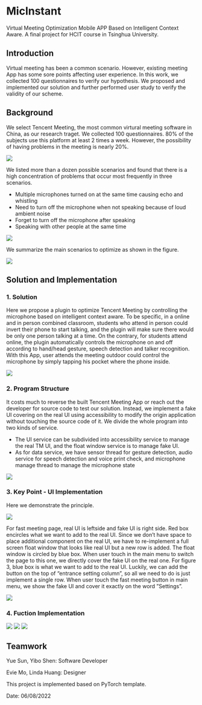 # MicInstant
Virtual Meeting Optimization Mobile APP Based on Intelligent Context Aware. A final project for HCIT course in Tsinghua University.

## Introduction

Virtual meeting has been a common scenario. However, existing meeting App has some sore points affecting user experience.
In this work, we collected 100 questionnaires to verify our hypothesis. We proposed and implemented our solution and further performed
user study to verify the validity of our scheme.

## Background

We select Tencent Meeting, the most common virtural meeting software in China, as our research traget. We collected 100 questionnaires.
 80% of the subjects use this platform at least 2 times a week. However, the possibility of having problems in the meeting is nearly 20%. 

![](/ReadmeImg/Survey1.svg)

We listed more than a dozen possible scenarios and found that there is a high concentration of problems that occur most frequently in three scenarios.
+ Multiple microphones turned on at the same time causing echo and whistling
+ Need to turn off the microphone when not speaking because of loud ambient noise
+ Forget to turn off the microphone after speaking
+ Speaking with other people at the same time

![](/ReadmeImg/Survey.svg)

We summarize the main scenarios to optimize as shown in the figure.

![](/ReadmeImg/Scenario.svg)

## Solution and Implementation

### 1. Solution

Here we propose a plugin to optimize Tencent Meeting by controlling the microphone based on
intelligent context aware. To be specific, in a online and in person combined classroom, students who attend in person could invert their phone to start talking, and the plugin
will make sure there would be only one person talking at a time. On the contrary, for students attend online, the plugin automatically controls the microphone
on and off according to hand/head gesture, speech detection and talker recognition. With this App, user attends the meeting outdoor could control the microphone by simply tapping his
 pocket where the phone inside. 

![](/ReadmeImg/Solution.svg)

### 2. Program Structure

It costs much to reverse the built Tencent Meeting App or reach out the developer for source code to test our solution. Instead, we implement a fake UI covering on the real UI using accessibility to
modify the origin application without touching the source code of it.
We divide the whole program into two kinds of service.
+ The UI service can be subdivided into accessibility service to manage the real TM UI, and the float window service is to manage fake UI.
+ As for data service, we have sensor thread for gesture detection, audio service for speech detection and voice print check, and microphone manage thread to manage the microphone state

![](/ReadmeImg/ProgramStructure.svg)

### 3. Key Point - UI Implementation

Here we demonstrate the principle. 

![](/ReadmeImg/UI1.svg)

For fast meeting page, real UI is leftside and fake UI is right side. Red box encircles what we want to add to the real UI. Since we don’t have space to place additional component on the real UI, we have to re-implement a full screen float window that looks like real UI but a new row is added.
The float window is circled by blue box.
When user touch in the main menu to switch the page to this one, we directly cover the fake UI on the real one. 
For figure 3, blue box is what we want to add to the real UI. Luckily, we can add the button on the top of “entrance setting column”, so all we need to do is just implement a single row. When user touch the fast meeting button in main menu, we show the fake UI and cover it exactly on the word ”Settings”.

![](/ReadmeImg/UI2.svg)

### 4. Fuction Implementation

![](/ReadmeImg/Gesture.svg)
![](/ReadmeImg/TapTap.svg)
![](/ReadmeImg/Control.svg)

## Teamwork

Yue Sun, Yibo Shen: Software Developer

Evie Mo, Linda Huang: Designer

This project is implemented based on PyTorch template.

Date: 06/08/2022


